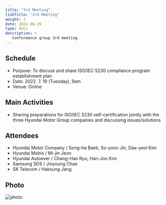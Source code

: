 ```yaml
---
title: "3rd Meeting"
linkTitle: "3rd Meeting"
weight: 3
date: 2022-06-29
type: docs
description: >
   Conformance group 3rd meeting
---
```


## Schedule

* Purpose: To discuss and share ISO/IEC 5230 compliance program establishment plan
* Date: 2022. 7. 19 (Tuesday), 9am
* Venue: Online

## Main Activities
* Sharing preparations for ISO/IEC 5230 self-certification jointly with the three Hyundai Motor Group companies and discussing issues/solutions

## Attendees
* Hyundai Motor Company / Song-ha Baek, So-yoon Jin, Dae-yeol Kim
* Hyundai Mobis / Mi-jin Jeon
* Hyundai Autoever / Chang-Han Ryu, Han-Joo Kim
* Samsung SDS / Jinyoung Chae
* SK Telecom / Haksung Jang


## Photo
![photo](conformance_3rd_meeting.png)